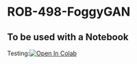 # ROB-498-FoggyGAN

## To be used with a Notebook

Testing:[![Open In Colab](https://colab.research.google.com/assets/colab-badge.svg)](https://colab.research.google.com/drive/10SaXf-RU5M3X20gxdT8FU9bMSQfnAzeE#scrollTo=GBOb1zRbII-Z)
